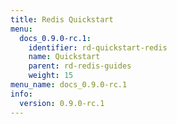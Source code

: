 ```yaml
---
title: Redis Quickstart
menu:
  docs_0.9.0-rc.1:
    identifier: rd-quickstart-redis
    name: Quickstart
    parent: rd-redis-guides
    weight: 15
menu_name: docs_0.9.0-rc.1
info:
  version: 0.9.0-rc.1
---
```


